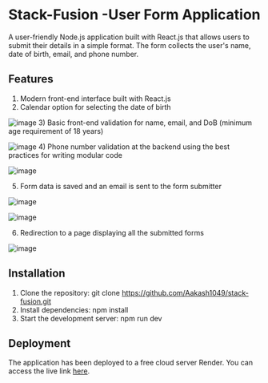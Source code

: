 # Stack-Fusion -User Form Application

A user-friendly Node.js application built with React.js that allows users to submit their details in a simple format. 
The form collects the user's name, date of birth, email, and phone number.

## **Features**
1) Modern front-end interface built with React.js
2) Calendar option for selecting the date of birth

![image](https://user-images.githubusercontent.com/80270676/216236560-2d6e1408-5388-4cb4-ae73-11f64d374b28.png)
3) Basic front-end validation for name, email, and DoB (minimum age requirement of 18 years)

![image](https://user-images.githubusercontent.com/80270676/216236624-748b3b4c-05a1-4b47-8f7d-77f3399fe8ea.png)
4) Phone number validation at the backend using the best practices for writing modular code

![image](https://user-images.githubusercontent.com/80270676/216237308-0602e73e-2ced-4666-aaa0-043b0c70c1ac.png)

5) Form data is saved and an email is sent to the form submitter

![image](https://user-images.githubusercontent.com/80270676/216237464-4400da60-41a0-46e8-b828-5e4d07d02f06.png)

![image](https://user-images.githubusercontent.com/80270676/216237605-1a933cca-833c-48e2-861e-e168535aefc0.png)

6) Redirection to a page displaying all the submitted forms

![image](https://user-images.githubusercontent.com/80270676/216237500-827bd383-e030-4a70-a826-7ed1ed0e868f.png)


## **Installation**
1) Clone the repository: git clone https://github.com/Aakash1049/stack-fusion.git
2) Install dependencies: npm install
3) Start the development server: npm run dev
## **Deployment**
The application has been deployed to a free cloud server Render. You can access the live link [here](https://stack-fusion-assignment-full-stack.onrender.com/).
